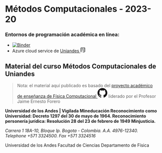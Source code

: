 # Métodos Computacionales - 2023-20

### Entornos de programación académica en línea:
* [![Binder](https://mybinder.org/badge_logo.svg)](https://mybinder.org/v2/gh/asegura4488/MetodosComputacionales202320/main)
* Azure cloud service de [Uniandes ![Uniandes](imagenes/andes_32px.png)](http://facciencias.az.uniandes.edu.co/jhub/)

## Material del curso Métodos Computacionales de Uniandes

> Nota: el material aquí publicado es basado del [proyecto académico de enseñanza de Física Computacional ![ComputoCienciasUniandes](imagenes/GitHub-Mark-32px.png)](http://computocienciasuniandes.github.io/) liderado por el Profesor Jaime Ernesto Forero

**Universidad de los Andes | Vigilada Mineducación
Reconocimiento como Universidad: Decreto 1297 del 30 de mayo de 1964.
Reconocimiento personería jurídica: Resolución 28 del 23 de febrero de 1949 Minjusticia.**

*Carrera 1 18A-10, Bloque Ip. Bogota - Colombia. A.A. 4976-12340.*   
*Telephone +571 3324500.*
*Fax +571 3324516*

Universidad de los Andes
Facultad de Ciencias
Departamento de Física
